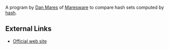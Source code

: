 A program by [Dan Mares](Dan_Mares "wikilink") of
[Maresware](Maresware "wikilink") to compare hash sets computed by
[hash](Hash_(Maresware) "wikilink").

## External Links

- [Official web
  site](http://www.maresware.com/maresware/html/hashcmp.htm)